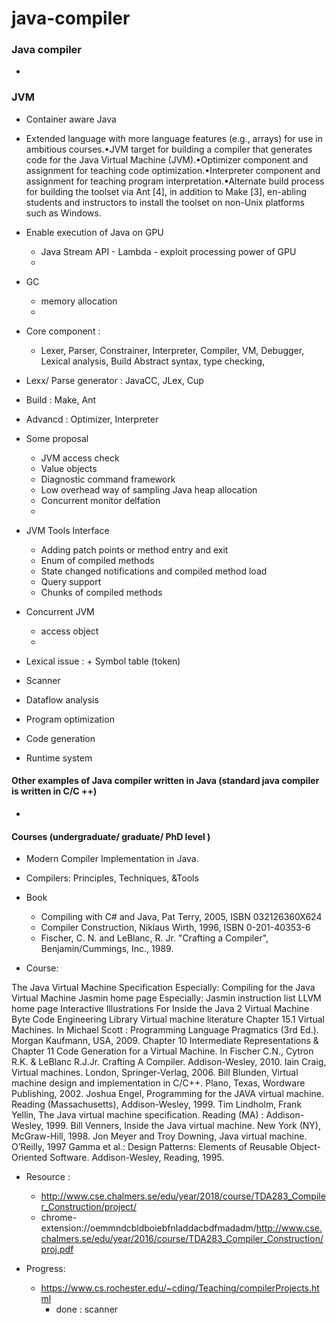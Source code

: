 # java-compiler

### Java compiler 
+ 




### JVM 
+ Container aware Java 
+ Extended language with more language features (e.g., arrays) for use in ambitious courses.•JVM target for building a compiler that generates code for the Java Virtual Machine (JVM).•Optimizer component and assignment for teaching code optimization.•Interpreter component and assignment for teaching program interpretation.•Alternate build process for building the toolset via Ant [4], in addition to Make [3], en-abling students and instructors to install the toolset on non-Unix platforms such as Windows.
+ Enable execution of Java on GPU 
    + Java Stream API - Lambda - exploit processing power of GPU 
    + 
+ GC 
    + memory allocation 
    + 
+ Core component : 
    + Lexer, Parser, Constrainer, Interpreter, Compiler, VM, Debugger, Lexical analysis, Build Abstract syntax, type checking, 
+ Lexx/ Parse generator : JavaCC, JLex, Cup 
+ Build : Make, Ant
+ Advancd : Optimizer, Interpreter 
+ Some proposal 
    + JVM access check 
    + Value objects 
    + Diagnostic command framework 
    + Low overhead way of sampling Java heap allocation 
    + Concurrent monitor delfation 
    + 
+ JVM Tools Interface   
    + Adding patch points or method entry and exit 
    + Enum of compiled methods 
    + State changed notifications and compiled method load 
    + Query support 
    + Chunks of compiled methods 

+ Concurrent JVM 
    + access object 
    + 
+ Lexical issue : + Symbol table (token)
+ Scanner 
+ Dataflow analysis 
+ Program optimization 
+ Code generation 
+ Runtime system 

#### Other examples of Java compiler written in Java (standard java compiler is written in C/C ++)

+ 


#### Courses (undergraduate/ graduate/ PhD level )
+ Modern Compiler Implementation in Java.
+ Compilers: Principles, Techniques, &Tools
+ Book 
    + Compiling with C# and Java, Pat Terry, 2005, ISBN 032126360X624
    + Compiler Construction, Niklaus Wirth, 1996, ISBN 0-201-40353-6
    + Fischer, C. N. and LeBlanc, R. Jr. "Crafting a Compiler", Benjamin/Cummings, Inc., 1989.


+ Course: 
    
The Java Virtual Machine Specification
Especially: Compiling for the Java Virtual Machine
Jasmin home page
Especially: Jasmin instruction list
LLVM home page
Interactive Illustrations For Inside the Java 2 Virtual Machine
Byte Code Engineering Library
Virtual machine literature
Chapter 15.1 Virtual Machines. In Michael Scott : Programming Language Pragmatics (3rd Ed.). Morgan Kaufmann, USA, 2009.
Chapter 10 Intermediate Representations & Chapter 11 Code Generation for a Virtual Machine. In Fischer C.N., Cytron R.K. & LeBlanc R.J.Jr. Crafting A Compiler. Addison-Wesley, 2010.
Iain Craig, Virtual machines. London, Springer-Verlag, 2006.
Bill Blunden, Virtual machine design and implementation in C/C++. Plano, Texas, Wordware Publishing, 2002.
Joshua Engel, Programming for the JAVA virtual machine. Reading (Massachusetts), Addison-Wesley, 1999.
Tim Lindholm, Frank Yellin, The Java virtual machine specification. Reading (MA) : Addison-Wesley, 1999.
Bill Venners, Inside the Java virtual machine. New York (NY), McGraw-Hill, 1998.
Jon Meyer and Troy Downing, Java virtual machine. O’Reilly, 1997
Gamma et al.: Design Patterns: Elements of Reusable Object-Oriented Software.  Addison-Wesley, Reading, 1995.

+ Resource :
    + http://www.cse.chalmers.se/edu/year/2018/course/TDA283_Compiler_Construction/project/
    + chrome-extension://oemmndcbldboiebfnladdacbdfmadadm/http://www.cse.chalmers.se/edu/year/2016/course/TDA283_Compiler_Construction/proj.pdf




+ Progress: 
    + https://www.cs.rochester.edu/~cding/Teaching/compilerProjects.html
        + done : scanner 
